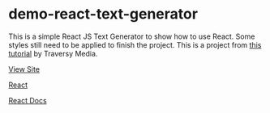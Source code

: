 # demo-react-text-generator
 
This is a simple React JS Text Generator to show how to use React. Some styles still need to be applied to finish the project. This is a project from [this tutorial](https://www.youtube.com/watch?v=yU5DYccb77A) by Traversy Media.

[View Site](https://magical-chimera-3b6163.netlify.app/)

[React](https://reactjs.org/)

[React Docs](https://reactjs.org/docs/getting-started.html)